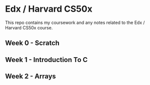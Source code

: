 # Edx / Harvard CS50x

This repo contains my coursework and any notes related to the Edx / Harvard CS50x course.

## Week 0 - Scratch

## Week 1 - Introduction To C

## Week 2 - Arrays